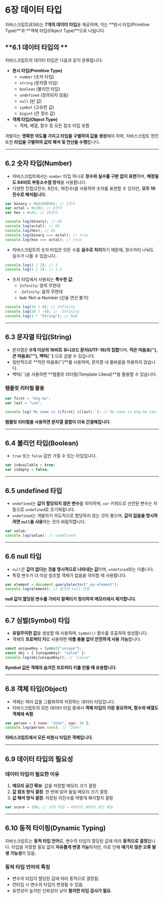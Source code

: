# **6장 데이터 타입**

자바스크립트(ES6)는 **7개의 데이터 타입**을 제공하며, 이는 **원시 타입(Primitive Type)**과 **객체 타입(Object Type)**으로 나뉩니다.

## **6.1 데이터 타입의 **

자바스크립트의 데이터 타입은 다음과 같이 분류됩니다:

- **원시 타입(Primitive Type)**
  - `number` (숫자 타입)
  - `string` (문자열 타입)
  - `boolean` (불리언 타입)
  - `undefined` (정의되지 않음)
  - `null` (빈 값)
  - `symbol` (고유한 값)
  - `bigint` (큰 정수 값)
- **객체 타입(Object Type)**
  - 객체, 배열, 함수 등 모든 참조 타입 포함

개발자는 **명확한 의도를 가지고 타입을 구별하여 값을 생성**해야 하며, 자바스크립트 엔진 또한 **타입을 구별하여 값의 해석 및 연산을 수행**합니다.

---

## **6.2 숫자 타입(Number)**

- 자바스크립트에서는 `number` 타입 하나로 **정수와 실수를 구분 없이 표현**하며, **배정밀도 64비트 부동소수점 방식**을 사용합니다.
- 다양한 진법(2진수, 8진수, 16진수)을 사용하여 숫자를 표현할 수 있지만, **모두 10진수로 해석됩니다.**

```js
var binary = 0b01000001; // 2진수
var octal = 0o101; // 8진수
var hex = 0x41; // 16진수

console.log(binary); // 65
console.log(octal); // 65
console.log(hex); // 65
console.log(binary === octal); // true
console.log(hex === octal); // true
```

- 자바스크립트의 숫자 타입은 모든 수를 **실수로 처리**하기 때문에, 정수끼리 나눠도 실수가 나올 수 있습니다.

```js
console.log(4 / 2); // 2
console.log(3 / 2); // 1.5
```

- 숫자 타입에서 사용되는 **특수한 값**:
  - `Infinity`: 양의 무한대
  - `-Infinity`: 음의 무한대
  - `NaN`: Not-a-Number (산술 연산 불가)

```js
console.log(10 / 0); // Infinity
console.log(10 / -0); // -Infinity
console.log(1 * "String"); // NaN
```

---

## **6.3 문자열 타입(String)**

- 문자열은 **0개 이상의 16비트 유니코드 문자(UTF-16)의 집합**이며, **작은 따옴표(''), 큰 따옴표(""), 백틱(``)** 으로 감쌀 수 있습니다.
- 일반적으로 **작은 따옴표('')**를 사용하며, 문자열 내 줄바꿈을 허용하지 않습니다.
- 백틱(``)을 사용하면 **템플릿 리터럴(Template Literal)**을 활용할 수 있습니다.

### **템플릿 리터럴 활용**
```js
var first = "Ung-mo";
var last = "Lee";

console.log(`My name is ${first} ${last}.`); // My name is Ung-mo Lee.
```
**템플릿 리터럴을 사용하면 문자열 결합이 더욱 간결해집니다.**

---

## **6.4 불리언 타입(Boolean)**

- `true` 또는 `false` 값만 가질 수 있는 타입입니다.

```js
var isAvailable = true;
var isEmpty = false;
```

---

## **6.5 undefined 타입**

- `undefined`는 **값이 할당되지 않은 변수**를 의미하며, `var` 키워드로 선언된 변수는 자동으로 `undefined`로 초기화됩니다.
- `undefined`는 개발자가 의도적으로 할당하지 않는 것이 좋으며, **값이 없음을 명시하려면 `null`을 사용**하는 것이 바람직합니다.

```js
var value;
console.log(value); // undefined
```

---

## **6.6 null 타입**

- `null`은 **값이 없다는 것을 명시적으로 나타내는 값**이며, `undefined`와는 다릅니다.
- 특정 변수가 더 이상 참조할 객체가 없음을 의미할 때 사용합니다.

```js
var element = document.querySelector(".my-element");
console.log(element); // 없으면 null 반환
```

**null 값이 할당된 변수를 가비지 컬렉터가 정리하여 메모리에서 제거합니다.**

---

## **6.7 심벌(Symbol) 타입**

- **유일무이한 값**을 생성할 때 사용하며, `Symbol()` 함수를 호출하여 생성합니다.
- 객체의 **프로퍼티 키**로 사용하면 **이름 충돌 없이 안전하게 사용 가능**합니다.

```js
const uniqueKey = Symbol("unique");
const obj = { [uniqueKey]: "value" };
console.log(obj[uniqueKey]); // "value"
```

**Symbol 값은 객체의 숨겨진 프로퍼티 키를 만들 때 유용합니다.**

---

## **6.8 객체 타입(Object)**

- 객체는 여러 값을 그룹화하여 저장하는 데이터 타입입니다.
- 자바스크립트의 모든 데이터 타입 중에서 **객체 타입이 가장 중요하며, 함수와 배열도 객체에 속함**.

```js
var person = { name: "John", age: 30 };
console.log(person.name); // "John"
```

**자바스크립트에서 모든 비원시 타입은 객체입니다.**

---

## **6.9 데이터 타입의 필요성**

### **데이터 타입이 필요한 이유**
1. **메모리 공간 확보**: 값을 저장할 메모리 크기 결정
2. **값 참조 방식 결정**: 한 번에 읽어 들일 메모리 크기 결정
3. **값 해석 방식 결정**: 저장된 이진수를 어떻게 해석할지 결정

```js
var score = 100; // 숫자 타입 → 8바이트 메모리 공간 확보
```

---

## **6.10 동적 타이핑(Dynamic Typing)**

자바스크립트는 **동적 타입 언어**로, 변수의 타입이 할당된 값에 따라 **동적으로 결정**됩니다.
타입을 지정할 필요 없이 **자유롭게 변경 가능**하지만, 이로 인해 **예기치 않은 오류 발생 가능성**이 있음.

### **동적 타입 언어의 특징**
- 변수의 타입이 할당된 값에 따라 동적으로 결정됨.
- 런타임 시 변수의 타입이 변경될 수 있음.
- 유연성이 높지만 신뢰성이 낮아 **철저한 타입 검사가 필요**.

